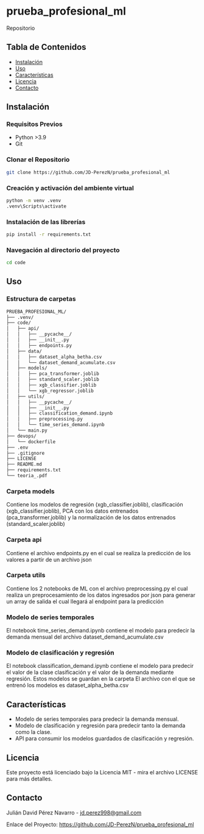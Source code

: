 # prueba_profesional_ml

Repositorio

## Tabla de Contenidos

- [Instalación](#instalación)
- [Uso](#uso)
- [Características](#características)
- [Licencia](#licencia)
- [Contacto](#contacto)

## Instalación

### Requisitos Previos

- Python >3.9
- Git 

### Clonar el Repositorio
```bash
git clone https://github.com/JD-PerezN/prueba_profesional_ml
```

### Creación y activación del ambiente virtual
```bash
python -m venv .venv
.venv\Scripts\activate
```

### Instalación de las librerías
```bash
pip install -r requirements.txt
```

### Navegación al directorio del proyecto
```bash
cd code
```

## Uso

### Estructura de carpetas
```markdown
PRUEBA_PROFESIONAL_ML/
├── .venv/
├── code/
│   ├── api/
│   │   ├── __pycache__/
│   │   ├── __init__.py
│   │   ├── endpoints.py
│   ├── data/
│   │   ├── dataset_alpha_betha.csv
│   │   └── dataset_demand_acumulate.csv
│   ├── models/
│   │   ├── pca_transformer.joblib
│   │   ├── standard_scaler.joblib
│   │   ├── xgb_classifier.joblib
│   │   └── xgb_regressor.joblib
│   ├── utils/
│   │   ├── __pycache__/
│   │   ├── __init__.py
│   │   ├── classification_demand.ipynb
│   │   ├── preprocessing.py
│   │   └── time_series_demand.ipynb
│   └── main.py
├── devops/
│   └── dockerfile
├── .env
├── .gitignore
├── LICENSE
├── README.md
├── requirements.txt
└── teoria_.pdf
```
### Carpeta models
Contiene los modelos de regresión (xgb_classifier.joblib), clasificación (xgb_classifier.joblib), PCA con los datos entrenados (pca_transformer.joblib) y la normalización de los datos entrenados (standard_scaler.joblib)

### Carpeta api
Contiene el archivo endpoints.py en el cual se realiza la predicción de los valores a partir de un archivo json

### Carpeta utils
Contiene los 2 notebooks de ML con el archivo preprocessing.py el cual realiza un preprocesamiento de los datos ingresados por json para generar un array de salida el cual llegará al endpoint para la predicción

### Modelo de series temporales
El notebook time_series_demand.ipynb contiene el modelo para predecir la demanda mensual del archivo dataset_demand_acumulate.csv

### Modelo de clasificación y regresión
El notebook classification_demand.ipynb contiene el modelo para predecir el valor de la clase clasificación y el valor de la demanda mediante regresión. Estos modelos se guardan en la carpeta El archivo con el que se entrenó los modelos es dataset_alpha_betha.csv 

## Características
* Modelo de series temporales para predecir la demanda mensual.
* Modelo de clasificación y regresión para predecir tanto la demanda como la clase.
* API para consumir los modelos guardados de clasificación y regresión.

## Licencia
Este proyecto está licenciado bajo la Licencia MIT - mira el archivo LICENSE para más detalles.

## Contacto
Julián David Pérez Navarro - jd.perez998@gmail.com

Enlace del Proyecto: https://github.com/JD-PerezN/prueba_profesional_ml
